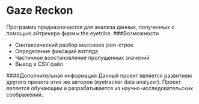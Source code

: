 # Gaze Reckon
Программа предназначается для анализа данных, полученных с помощью айтрекера фирмы the eyetribe.
###Возможности
* Синтаксический разбор массивов json-строк
* Определение фиксаций взгляда
* Частичное воостановление пропущенных значений
* Вывод в CSV файл


####Дополнительная информация
Данный проект является развитием другого проекта этих же авторов (eyetracker data analyzer).
Проект является обучающим и разрабатывается из научно-исследовательских соображений.

